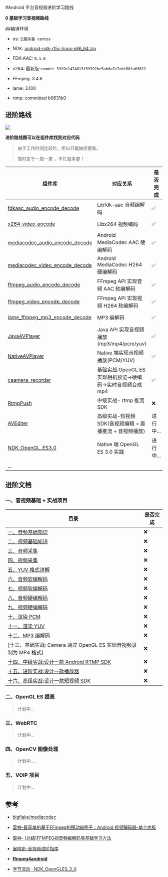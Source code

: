 #Android 平台音视频进阶学习路线

**0 基础学习音视频路线**


##编译环境


- os: `云服务器 centos`

- NDK: [android-ndk-r15c-linux-x86_64.zip](https://dl.google.com/android/repository/android-ndk-r15c-linux-x86_64.zip?hl=zh_cn)

- FDK-AAC: `0.1.6`

- x264: 最新版-`commit 33f9e1474613f59392be5ab6a7e7abf60fa63622`

- FFmpeg: 3.4.6

- lame: 3.100

- rtmp: committed b0631b0

  
  
  

## 进阶路线

![](https://devyk.oss-cn-qingdao.aliyuncs.com/blog/20200702235045.jpg)

**进阶路线图可以在组件库找到对应代码**

> 由于工作时间比较忙，所以只能抽空更新。
>
> 暂时定于一周一更 ，不忙就多更！



| 组件库                                                       | 对应关系                          | 是否完成 | 完成时间 |
| ------------------------------------------------------------ | --------------------------------- | -------- | -------- |
| [fdkaac_audio_encode_decode](https://github.com/yangkun19921001/AVSample/tree/master/fdkaac_audio_encode_decode/src/main/cpp) | Libfdk-aac 音频编解码             | ✅        | 2020-06-08 |
| [x264_video_encode](https://github.com/yangkun19921001/AVSample/tree/master/x264_video_encode)                                        | Libx264 视频编码                | ✅       | 2020-06-11 |
| [mediacodec_audio_encode_decode](https://github.com/yangkun19921001/AVSample/tree/master/mediacodec_audio_encode_decode) | Android MediaCodec AAC 硬编解码   | ✅       | 2020-06-14 |
| [mediacodec_video_encode_decode](https://github.com/yangkun19921001/AVSample/tree/master/mediacodec_video_encode_decode) | Android MediaCodec H264 硬编解码  | ✅       | 2020-06-16 |
| [ffmpeg_audio_encode_decode](https://github.com/yangkun19921001/AVSample/tree/master/ffmpeg_audio_encode_decode)                               | FFmpeg API 实现音频 AAC 软编解码  |  ✅         |   2020-06-21      |
| [ffmpeg_video_encode_decode](https://github.com/yangkun19921001/AVSample/tree/master/ffmpeg_video_encode_decode)                               | FFmpeg API 实现视频 H264 软编解码 |  ✅        |   2020-06-23      |
| [lame_ffmpeg_mp3_encode_decode](https://github.com/yangkun19921001/AVSample/tree/master/lame_ffmpeg_mp3_encode_decode)                                 | MP3 编解码                       | ✅          |    2020-06-25     |
| [JavaAVPlayer](https://github.com/yangkun19921001/AVSample/tree/master/javaavplayer) | Java API 实现音视频播放(mp3/mp4/pcm/yuv) | ✅      |      2020-06-28     |
| [NativeAVPlayer](https://github.com/yangkun19921001/AVSample/tree/master/nativeavplayer) | Native 端实现音视频播放(PCM/YUV) | ✅  | 2020-07-02 |
| [caamera_recorder](https://github.com/yangkun19921001/AVSample/tree/master/camera_recorder) | 基础实战:OpenGL ES 实现相机预览->硬编码->实时音视频合成 mp4 |  ✅  | 2020-07-11 |
| [RtmpPush]() | 中级实战- rtmp 推流 SDK | ❌ |  |
| [AVEditer](https://github.com/yangkun19921001/AVEditer) | 高级实战-短视频 SDK(音视频编辑 + 直播推流 + 音视频播放)  | 进行中... | |
| [NDK_OpenGL_ES3.0](https://github.com/yangkun19921001/NDK_OpenGL_ES3.0) | Native 端 OpenGL ES 3.0 实践 | 进行中... | |
|                                                              |                                                         |           | |
| ... |  |  | |

 

## 进阶文档

### 一、音视频基础 + 实战项目

| 目录                                      | 是否完成 |
| ----------------------------------------- | -------- |
| [一、音频基础知识]()                      | ❌        |
| [二、视频基础知识]()                      | ❌        |
| [三、音频采集]()                          | ❌        |
| [四、视频采集]()                          | ❌        |
| [五、YUV 格式详解]()                      | ❌        |
| [六、音频软编解码]()                      | ❌        |
| [七、视频软编解码]()                      | ❌        |
| [八、音频硬编解码]()                      | ❌        |
| [九、视频硬编解码]()                      | ❌        |
| [十、渲染 PCM]()                          | ❌        |
| [十一、渲染 YUV]()                        | ❌        |
| [十二、MP3 编解码]()                      | ❌        |
| [十三、基础实战: Camera 通过 OpenGL ES 实现音视频录制为 MP4 格式]                 | ❌        |
| [十四、中级实战:设计一款 Android RTMP SDK ]() | ❌        |
| [十五、进阶实战:设计一款播放器]()             | ❌        |
| [十六、高级实战:设计一款短视频 SDK]()         | ❌        |



### 二、OpenGL ES  提高

> 计划中...


### 三、WebRTC

> 计划中...


### 四、OpenCV 图像处理

> 计划中....


### 五、VOIP 项目

> 计划中...


## 参考

- [bigflake/mediacodec](https://bigflake.com/mediacodec/)

- [雷神-最简单的基于FFmpeg的移动端例子：Android 视频解码器-单个库版](https://blog.csdn.net/leixiaohua1020/article/details/47011021)

- [雷神- [总结]FFMPEG视音频编解码零基础学习方法](https://blog.csdn.net/leixiaohua1020/article/details/47011021)

- [展晓凯-音视频进阶指南](http://www.music-video.cn/)

- [**ffmpeg4android**](https://github.com/byhook/ffmpeg4android)

- [字节流动 · NDK_OpenGLES_3_0](https://github.com/githubhaohao/NDK_OpenGLES_3_0)


